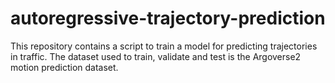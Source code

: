 # autoregressive-trajectory-prediction
This repository contains a script to train a model for predicting trajectories in traffic. The dataset used to train, validate and test is the Argoverse2 motion prediction dataset. 
